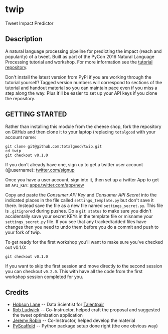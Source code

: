 twip
====

Tweet Impact Predictor

Description
-----------

A natural language processing pipeline for predicting the impact (reach
and popularity) of a tweet. Built as part of the PyCon 2016 Natural
Language Processing tutorial and workshop. For more information see the
[tutorial repository](https://github.com/totalgood/pycon-2016-nlp-tutorial).

Don't install the latest version from PyPi if you are working through
the tutorial yourself! Tagged version numbers will correspond to
sections of the tutorial and handout material so you can maintain pace
even if you miss a step along the way. Plus it'll be easier to set up your API keys if you clone the repository.

GETTING STARTED
---------------

Rather than installing this module from the cheese shop, fork the repository on GitHub and then clone it to your laptop (replacing `totalgood` with your account name:

    git clone git@github.com:totalgood/twip.git
    cd twip
    git checkout v0.1.0

If you don't already have one, sign up to get a twitter user account
(@username): [twitter.com/signup](https://twitter.com/signup)

Once you have a user account, sign into it, then set up a twitter App to get an `API_KEY`:
[apps.twitter.com/app/new](https://apps.twitter.com/app/new)

Copy and paste the *Consumer API Key* and *Consumer API Secret* into the indicated places in the file called `settings_template.py` but don't save it there. Instead save the file as a new file named `settings_secret.py`. This file is `.gitignore`d during pushes. Do a `git status` to make sure you didn't accidentally save your secret KEYs in the template file or misname your `settings_secret.py` file. If you see that any tracked/added files have changes then you need to undo them before you do a commit and push to your fork of twip.

To get ready for the first workshop you'll want to make sure you've checked out v0.1.0:

    git checkout v0.1.0

If you want to skip the first session and move directly to the second session you can checkout `v0.2.0`.  This with have all the code from the first workshop session completed for you.

Credits
-------

-   [Hobson Lane](http://hobsonlane.com/) -- Data Scientist for
    [Talentpair](http://talentpair.com/)
-   [Rob Ludwick](https://www.linkedin.com/in/rludwick) -- Co-Instructor, helped craft the proposal and suggested the tweet optimization application
-   [Jeremy Robin](https://www.linkedin.com/in/jeremyrobin) -- Co-Instructor, helped develop the material
-   [PyScaffold](http://pyscaffold.readthedocs.org/) -- Python package
    setup done right (the one obvious way)
